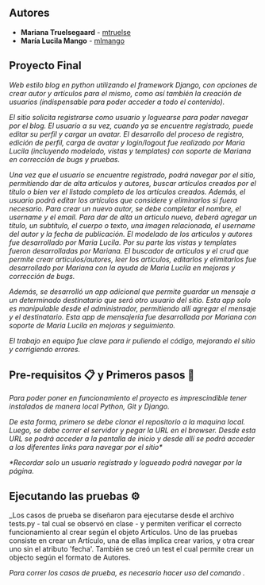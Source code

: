
## Autores

* **Mariana Truelsegaard** - [mtruelse](https://github.com/mtruelse)
* **María Lucila Mango** - [mlmango](https://github.com/mlmango)

## Proyecto Final

_Web estilo blog en python utilizando el framework Django, con opciones de crear autor y artículos para el mismo, como así también la creación de usuarios (indispensable para poder acceder a todo el contenido)._

_El sitio solicita registrarse como usuario y loguearse para poder navegar por el blog. El usuario a su vez, cuando ya se encuentre registrado, puede editar su perfil y cargar un avatar. El desarrollo del proceso de registro, edición de perfil, carga de avatar y login/logout fue realizado por Maria Lucila (incluyendo modelado, vistas y templates) con soporte de Mariana en corrección de bugs y pruebas._ 

_Una vez que el usuario se encuentre registrado, podrá navegar por el sitio, permitiendo dar de alta artículos y autores, buscar artículos creados por el título o bien ver el listado completo de los artículos creados. Además, el usuario podrá editar los artículos que considere y eliminarlos si fuera necesario. Para crear un nuevo autor, se debe completar el nombre, el username y el email. Para dar de alta un articulo nuevo, deberá agregar un título, un subtítulo, el cuerpo o texto, una imagen relacionada, el username del autor y la fecha de publicación. El modelado de los articulos y autores fue desarrollado por Maria Lucila. Por su parte las vistas y templates fueron desarrolladas por Mariana. El buscador de artículos y el crud que permite crear articulos/autores, leer los artículos, editarlos y elimitarlos fue desarrollado por Mariana con la ayuda de Maria Lucila en mejoras y corrección de bugs._

_Además, se desarrolló un app adicional que permite guardar un mensaje a un determinado destinatario que será otro usuario del sitio. Esta app solo es manipulable desde el administrador, permitiendo allí agregar el mensaje y el destinatario. Esta app de mensajería fue desarrollada por Mariana con soporte de Maria Lucila en mejoras y seguimiento._

_El trabajo en equipo fue clave para ir puliendo el código, mejorando el sitio y corrigiendo errores._

## Pre-requisitos 📋 y Primeros pasos 🚀

_Para poder poner en funcionamiento el proyecto es imprescindible tener instalados de manera local Python, Git y Django._

_De esta forma, primero se debe clonar el repositorio a la maquina local. Luego, se debe correr el servidor y pegar la URL en el browser. Desde esta URL se podrá acceder a la pantalla de inicio y desde allí se podrá acceder a los diferentes links para navegar por el sitio*_ 

_*Recordar solo un usuario registrado y logueado podrá navegar por la página._

## Ejecutando las pruebas ⚙️

_Los casos de prueba se diseñaron para ejecutarse desde el archivo tests.py - tal cual se observó en clase - y permiten verificar el correcto funcionamiento al crear según el objeto Artículos. Uno de las pruebas consiste en crear un Artículo, una de ellas implica crear varios, y otra crear uno sin el atributo 'fecha'. También se creó un test el cual permite crear un objecto según el formato de Autores.

_Para correr los casos de prueba, es necesario hacer uso del comando <python manage.py test>._

